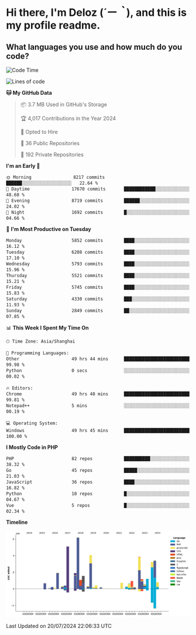 # **Hi there, I'm Deloz (*´ー｀*), and this is my profile readme.**

## **What languages you use and how much do you code?**

<!--START_SECTION:waka-->
![Code Time](http://img.shields.io/badge/Code%20Time-4%2C461%20hrs%2016%20mins-blue)

![Lines of code](https://img.shields.io/badge/From%20Hello%20World%20I%27ve%20Written-41.2%20million%20lines%20of%20code-blue)

**🐱 My GitHub Data** 

> 📦 3.7 MB Used in GitHub's Storage 
 > 
> 🏆 4,017 Contributions in the Year 2024
 > 
> 💼 Opted to Hire
 > 
> 📜 36 Public Repositories 
 > 
> 🔑 192 Private Repositories 
 > 
**I'm an Early 🐤** 

```text
🌞 Morning                8217 commits        ██████░░░░░░░░░░░░░░░░░░░   22.64 % 
🌆 Daytime                17670 commits       ████████████░░░░░░░░░░░░░   48.68 % 
🌃 Evening                8719 commits        ██████░░░░░░░░░░░░░░░░░░░   24.02 % 
🌙 Night                  1692 commits        █░░░░░░░░░░░░░░░░░░░░░░░░   04.66 % 
```
📅 **I'm Most Productive on Tuesday** 

```text
Monday                   5852 commits        ████░░░░░░░░░░░░░░░░░░░░░   16.12 % 
Tuesday                  6208 commits        ████░░░░░░░░░░░░░░░░░░░░░   17.10 % 
Wednesday                5793 commits        ████░░░░░░░░░░░░░░░░░░░░░   15.96 % 
Thursday                 5521 commits        ████░░░░░░░░░░░░░░░░░░░░░   15.21 % 
Friday                   5745 commits        ████░░░░░░░░░░░░░░░░░░░░░   15.83 % 
Saturday                 4330 commits        ███░░░░░░░░░░░░░░░░░░░░░░   11.93 % 
Sunday                   2849 commits        ██░░░░░░░░░░░░░░░░░░░░░░░   07.85 % 
```


📊 **This Week I Spent My Time On** 

```text
🕑︎ Time Zone: Asia/Shanghai

💬 Programming Languages: 
Other                    49 hrs 44 mins      █████████████████████████   99.98 % 
Python                   0 secs              ░░░░░░░░░░░░░░░░░░░░░░░░░   00.02 % 

🔥 Editors: 
Chrome                   49 hrs 40 mins      █████████████████████████   99.81 % 
Notepad++                5 mins              ░░░░░░░░░░░░░░░░░░░░░░░░░   00.19 % 

💻 Operating System: 
Windows                  49 hrs 45 mins      █████████████████████████   100.00 % 
```

**I Mostly Code in PHP** 

```text
PHP                      82 repos            ██████████░░░░░░░░░░░░░░░   38.32 % 
Go                       45 repos            █████░░░░░░░░░░░░░░░░░░░░   21.03 % 
JavaScript               36 repos            ████░░░░░░░░░░░░░░░░░░░░░   16.82 % 
Python                   10 repos            █░░░░░░░░░░░░░░░░░░░░░░░░   04.67 % 
Vue                      5 repos             █░░░░░░░░░░░░░░░░░░░░░░░░   02.34 % 
```



**Timeline**

![Lines of Code chart](https://raw.githubusercontent.com/deloz/deloz/main/assets/bar_graph.png)


 Last Updated on 20/07/2024 22:06:33 UTC
<!--END_SECTION:waka-->
